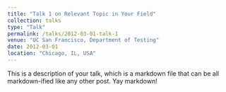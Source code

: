 ```yaml
---
title: "Talk 1 on Relevant Topic in Your Field"
collection: talks
type: "Talk"
permalink: /talks/2012-03-01-talk-1
venue: "UC San Francisco, Department of Testing"
date: 2012-03-01
location: "Chicago, IL, USA"
---
```


This is a description of your talk, which is a markdown file that can be all markdown-ified like any other post. Yay markdown!
